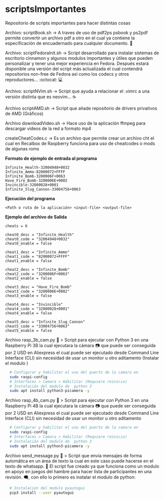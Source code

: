 # scriptsImportantes
Repositorio de scripts importantes para hacer distintas cosas

Archivo: scriptBook.sh -> A traves de uso de pdf2ps psbook y ps2pdf permite convertir un archivo pdf a otro en el cual ya contiene la especificación de encuadernado para cualquier documento. :open_book:

Archivo: scriptFedoraInit.sh -> Script desarrollado para instalar sistemas de escritorio cinnamon y algunos modulos importantes y útiles que pueden personalizar y tener una mejor experiencia en Fedora. Después estará disponible una versión del script más actualizada el cual contendrá repositorios non-free de Fedora así como los codecs y otros reproductores... :octocat: :computer:

Archivo: scriptNVim.sh -> Script que ayuda a relacionar el .vimrc a una versión distinta que es neovim... :coffee:

Archivo scriptAMD.sh -> Script que añade repositorio de drivers privativos de AMD (Gráficos)

Archivo downloadVideo.sh -> Hace uso de la aplicación ffmpeg para descargar videos de la red a formato mp4

createCheatCodes.c -> Es un archivo que permite crear un archivo cht el cual en Recalbox de Raspberry funciona para uso de cheatcodes o mods de algunas roms

__Formato de ejemplo de entrada al programa__

```
Infinite_Health-32004948+0032
Infinite_Ammo-82000072+FFFF
Infinite_Bomb-3200006F+0063
Have_Fire_Bomb-3200006E+0002
Invincible-32000028+0001
Infinite_Slug_Cannon-33004756+0063
```

__Ejecución del programa__

```
<Path o ruta de la aplicación> <input-file> <output-file>
```

__Ejemplo del archivo de Salida__

```
cheats = 6

cheat0_desc = "Infinite_Health"
cheat0_code = "32004948+0032"
cheat0_enable = false

cheat1_desc = "Infinite_Ammo"
cheat1_code = "82000072+FFFF"
cheat1_enable = false

cheat2_desc = "Infinite_Bomb"
cheat2_code = "3200006F+0063"
cheat2_enable = false

cheat3_desc = "Have_Fire_Bomb"
cheat3_code = "3200006E+0002"
cheat3_enable = false

cheat4_desc = "Invincible"
cheat4_code = "32000028+0001"
cheat4_enable = false

cheat5_desc = "Infinite_Slug_Cannon"
cheat5_code = "33004756+0063"
cheat5_enable = false
```

Archivo rasp_3b_cam.py :snake: > Script para ejecutar con Python 3 en una Raspberry Pi 3B la cual ejecutara la cámara :camera: que puede ser conseguida por 2 USD en Aliexpress el cual puede ser ejecutado desde Command Line Interface (CLI) sin necesidad de usar un monitor u otro aditamento (Instalar el modulo )
```bash
  # Configurar y habilitar el uso del puerto de la camara en
  sudo raspi-config
  # Interfaces > Camara > Habilitar (Requiere reinicio)
  # Instalación del modulo de  python 3
  sudo apt install python3-picamera -y
```


Archivo rasp_4b_cam.py :snake: > Script para ejecutar con Python 3 en una Raspberry Pi 4B la cual ejecutara la cámara :camera: que puede ser conseguida por 2 USD en Aliexpress el cual puede ser ejecutado desde Command Line Interface (CLI) sin necesidad de usar un monitor u otro aditamento
```bash
  # Configurar y habilitar el uso del puerto de la camara en
  sudo raspi-config
  # Interfaces > Camara > Habilitar (Requiere reinicio)
  # Instalación del modulo de  python 3
  sudo apt install python3-picamera -y
```
Archivo send_message.py :snake: > Script que envía mensajes de forma automática en un área de texto la cual en este caso puede hacerse en el texto de whatsapp. :cowboy_hat_face: El script fue creado ya que funciona como un modulo en apoyo en juegos del hambre para hacer lista de participantes en una revisión. :left_speech_bubble:, con ello lo primero es instalar el modulo de python:
```bash
  # Instalacion del modulo pyautogui
  pip3 install --user pyautogui
```
